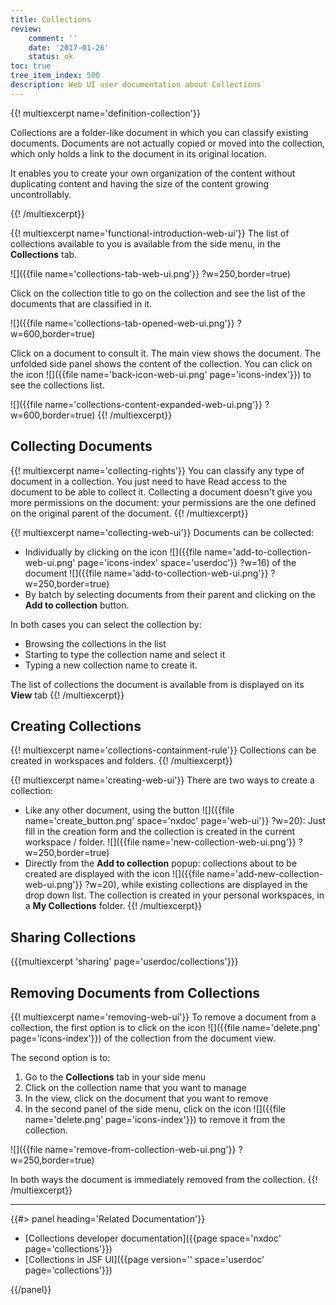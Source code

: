 ```yaml
---
title: Collections
review:
    comment: ''
    date: '2017-01-26'
    status: ok
toc: true
tree_item_index: 500
description: Web UI user documentation about Collections
---
```

{{! multiexcerpt name='definition-collection'}}

Collections are a folder-like document in which you can classify existing documents. Documents are not actually copied or moved into the collection, which only holds a link to the document in its original location.

It enables you to create your own organization of the content without duplicating content and having the size of the content growing uncontrollably.

{{! /multiexcerpt}}

{{! multiexcerpt name='functional-introduction-web-ui'}}
The list of collections available to you is available from the side menu, in the **Collections** tab.

![]({{file name='collections-tab-web-ui.png'}} ?w=250,border=true)

Click on the collection title to go on the collection and see the list of the documents that are classified in it.

![]({{file name='collections-tab-opened-web-ui.png'}} ?w=600,border=true)

Click on a document to consult it. The main view shows the document. The unfolded side panel shows the content of the collection. You can click on the icon&nbsp;![]({{file name='back-icon-web-ui.png' page='icons-index'}}) to see the collections list.

![]({{file name='collections-content-expanded-web-ui.png'}} ?w=600,border=true)
{{! /multiexcerpt}}

## Collecting Documents
{{! multiexcerpt name='collecting-rights'}}
You can classify any type of document in a collection. You just need to have Read access to the document to be able to collect it. Collecting a document doesn't give you more permissions on the document: your permissions are the one defined on the original parent of the document.
{{! /multiexcerpt}}

{{! multiexcerpt name='collecting-web-ui'}}
Documents can be collected:

- Individually by clicking on the icon ![]({{file name='add-to-collection-web-ui.png' page='icons-index' space='userdoc'}} ?w=16) of the document
  ![]({{file name='add-to-collection-web-ui.png'}} ?w=250,border=true)
- By batch by selecting documents from their parent and clicking on the **Add to collection** button.

In both cases you can select the collection by:
- Browsing the collections in the list
- Starting to type the collection name and select it
- Typing a new collection name to create it.

The list of collections the document is available from is displayed on its **View** tab
{{! /multiexcerpt}}

## Creating Collections
{{! multiexcerpt name='collections-containment-rule'}}
Collections can be created in workspaces and folders.
{{! /multiexcerpt}}

{{! multiexcerpt name='creating-web-ui'}}
There are two ways to create a collection:
- Like any other document, using the button&nbsp;![]({{file name='create_button.png' space='nxdoc' page='web-ui'}} ?w=20): Just fill in the creation form and the collection is created in the current workspace / folder.
  ![]({{file name='new-collection-web-ui.png'}} ?w=250,border=true)
- Directly from the **Add to collection** popup: collections about to be created are displayed with the icon ![]({{file name='add-new-collection-web-ui.png'}} ?w=20), while existing collections are displayed in the drop down list. The collection is created in your personal workspaces, in a **My Collections** folder.
{{! /multiexcerpt}}
## Sharing Collections
{{{multiexcerpt 'sharing' page='userdoc/collections'}}}

## Removing Documents from Collections
{{! multiexcerpt name='removing-web-ui'}}
To remove a document from a collection, the first option is to click on the icon ![]({{file name='delete.png' page='icons-index'}}) of the collection from the document view.

The second option is to:
1. Go to the **Collections** tab in your side menu
2. Click on the collection name that you want to manage
3. In the view, click on the document that you want to remove
4. In the second panel of the side menu, click on the icon ![]({{file name='delete.png' page='icons-index'}}) to remove it from the collection.

![]({{file name='remove-from-collection-web-ui.png'}} ?w=250,border=true)

In both ways the document is immediately removed from the collection.
{{! /multiexcerpt}}
* * *

<div class="row" data-equalizer data-equalize-on="medium"><div class="column medium-6">{{#> panel heading='Related Documentation'}}

- [Collections developer documentation]({{page space='nxdoc' page='collections'}})
- [Collections in JSF UI]({{page version='' space='userdoc' page='collections'}})

{{/panel}}</div><div class="column medium-6">

&nbsp;

</div></div>
